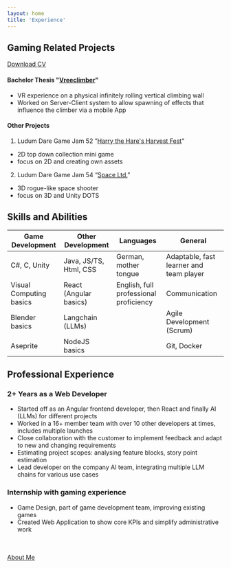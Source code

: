 ```yaml
---
layout: home
title: 'Experience'
---
```


## Gaming Related Projects

<ins><a href='PaulBliemegger_CV.pdf'>Download CV</a></ins>

#### Bachelor Thesis "[Vreeclimber](https://www.vreeclimber.at/)"

- VR experience on a physical infinitely rolling vertical climbing wall
- Worked on Server-Client system to allow spawning of effects that influence the climber via a mobile App

#### Other Projects

1. Ludum Dare Game Jam 52 ”[Harry the Hare's Harvest Fest](https://ldjam.com/events/ludum-dare/52/harry-the-hares-harvest-fest)"

- 2D top down collection mini game
- focus on 2D and creating own assets

2. Ludum Dare Game Jam 54 “[Space Ltd.](https://ldjam.com/events/ludum-dare/54/space-ltd-15)”

- 3D rogue-like space shooter
- focus on 3D and Unity DOTS

## Skills and Abilities

| Game Development        | Other Development      | Languages                              | General                                 |
| ----------------------- | ---------------------- | -------------------------------------- | --------------------------------------- |
| C#, C, Unity            | Java, JS/TS, Html, CSS | German, mother tongue                  | Adaptable, fast learner and team player |
| Visual Computing basics | React (Angular basics) | English, full professional proficiency | Communication                           |
| Blender basics          | Langchain (LLMs)       |                                        | Agile Development (Scrum)               |
| Aseprite                | NodeJS basics          | <br>                                   | Git, Docker                             |

## Professional Experience

### 2+ Years as a Web Developer

- Started off as an Angular frontend developer, then React and finally AI (LLMs) for different projects
- Worked in a 16+ member team with over 10 other developers at times, includes multiple launches
- Close collaboration with the customer to implement feedback and adapt to new and changing requirements
- Estimating project scopes: analysing feature blocks, story point estimation
- Lead developer on the company AI team, integrating multiple LLM chains for various use cases

### Internship with gaming experience

- Game Design, part of game development team, improving existing games
- Created Web Application to show core KPIs and simplify administrative work

\
\
[<ins>About Me</ins>](https://paulbliemegger.github.io/aboutme)
